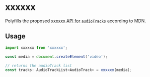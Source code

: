 # xxxxxx

Polyfills the proposed [xxxxxx API for `audioTracks`](https://developer.mozilla.org/en-US/docs/Web/API/HTMLMediaElement/audioTracks) according to MDN.

## Usage

```js
import xxxxxx from 'xxxxxx';

const media = document.createElement('video');

// returns the audioTrack list
const tracks: AudioTrackList<AudioTrack> = xxxxxx(media);
```